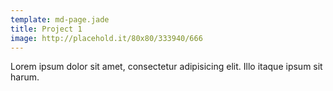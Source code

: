 ```yaml
---
template: md-page.jade
title: Project 1
image: http://placehold.it/80x80/333940/666
---
```


Lorem ipsum dolor sit amet, consectetur adipisicing elit. Illo itaque ipsum sit harum.